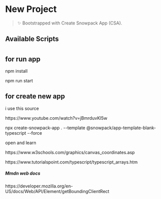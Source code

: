 # New Project

> ✨ Bootstrapped with Create Snowpack App (CSA).

## Available Scripts

### 
<h1></h1>


<h2>for run app </h2>
<p>npm install</p>
<p>npm run start</p>


<h2>for create new app </h2>
<p>i use this source</p>
<p>https://www.youtube.com/watch?v=jBmrduvKl5w</p>
<p>npx create-snowpack-app . --template @snowpack/app-template-blank-typescript --force</p>
<p>open and learn</p>
<p>https://www.w3schools.com/graphics/canvas_coordinates.asp</p>
<p>https://www.tutorialspoint.com/typescript/typescript_arrays.htm<p>

<h5>Mmdn web docs</h5>
<p>https://developer.mozilla.org/en-US/docs/Web/API/Element/getBoundingClientRect</p>
